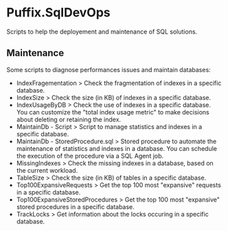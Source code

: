 # Puffix.SqlDevOps

Scripts to help the deployement and maintenance of SQL solutions.

## Maintenance
Some scripts to diagnose performances issues and maintain databases:
* IndexFragementation > Check the fragmentation of indexes in a specific database.
* IndexSize > Check the size (in KB) of indexes in a specific database.
* IndexUsageByDB > Check the use of indexes in a specific database. You can customize the "total index usage metric" to make decisions about deleting or retaining the index.
* MaintainDb - Script > Script to manage statistics and indexes in a specific database.
* MaintainDb - StoredProcedure.sql > Stored procedure to automate the maintenance of statistics and indexes in a database. You can schedule the execution of the procedure via a SQL Agent job.
* MissingIndexes > Check the missing indexes in a database, based on the current workload.
* TableSize > Check the size (in KB) of tables in a specific database.
* Top100ExpansiveRequests > Get the top 100 most "expansive" requests in a specific database.
* Top100ExpansiveStoredProcedures > Get the top 100 most "expansive" stored procedures in a specific database.
* TrackLocks > Get information about the locks occuring in a specific database.